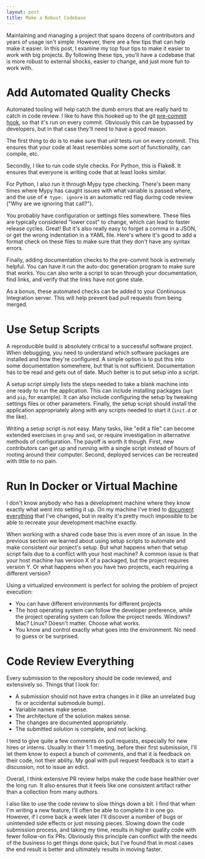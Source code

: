 ```yaml
---
layout: post
title: Make a Robust Codebase
---
```


Maintaining and managing a project that spans dozens of contributors and years of usage isn't simple. However, there are a few tips that can help make it easier. In this post, I examine my top four tips to make it easier to work with big projects. By following these tips, you'll have a codebase that is more robust to external shocks, easier to change, and just more fun to work with.

<!--endexcerpt-->

# Add Automated Quality Checks

Automated tooling will help catch the dumb errors that are really hard to catch in code review. I like to have this hooked up to the git [pre-commit hook](https://git-scm.com/book/en/v2/Customizing-Git-Git-Hooks), so that it's run on every commit. Obviously this can be bypassed by developers, but in that case they'll need to have a good reason.

The first thing to do is to make sure that unit tests run on every commit. This ensures that your code at least resembles some sort of functionality, can compile, etc.

Secondly, I like to run code style checks. For Python, this is Flake8. It ensures that everyone is writing code that at least looks similar.

For Python, I also run it through Mypy type checking. There's been many times where Mypy has caught issues with what variable is passed where, and the use of `# type: ignore` is an automatic red flag during code review ("Why are we ignoring that call?").

You probably have configuration or settings files somewhere. These files are typically considered "lower cost" to change, which can lead to faster release cycles. Great! But it's also really easy to forget a comma in a JSON, or get the wrong indentation in a YAML file. Here's where it's good to add a format check on these files to make sure that they don't have any syntax errors.

Finally, adding documentation checks to the pre-commit hook is extremely helpful. You can have it run the auto-doc generation program to make sure that works. You can also write a script to scan through your documentation, find links, and verify that the links have not gone stale.

As a bonus, these automated checks can be added to your Continuous Integration server. This will help prevent bad pull requests from being merged.

# Use Setup Scripts

A reproducible build is absolutely critical to a successful software project. When debugging, you need to understand which software packages are installed and how they're configured. A simple option is to put this into some documentation somewhere, but that is not sufficient. Documentation has to be read and gets out of date. Much better is to put setup into a script.

A setup script simply lists the steps needed to take a blank machine into one ready to run the application. This can include installing packages (`apt` and `pip`, for example). It can also include configuring the setup by tweaking settings files or other parameters. Finally, the setup script should install the application appropriately along with any scripts needed to start it (`init.d` or the like).

Writing a setup script is not easy. Many tasks, like "edit a file" can become extended exercises in `grep` and `sed`, or require investigation in alternative methods of configuration. The payoff is worth it though. First, new contributors can get up and running with a single script instead of hours of rooting around their computer. Second, deployed services can be recreated with little to no pain.

# Run In Docker or Virtual Machine

I don't know anybody who has a development machine where they know exactly what went into setting it up. On my machine I've tried to [document everything](https://github.com/srlm-io/provision-workstation) that I've changed, but in reality it's pretty much impossible to be able to recreate your development machine exactly.

When working with a shared code base this is even more of an issue. In the previous section we learned about using setup scripts to automate and make consistent our project's setup. But what happens when that setup script fails due to a conflict with your host machine? A common issue is that your host machine has version X of a packaged, but the project requires version Y. Or what happens when you have two projects, each requiring a different version?

Using a virtualized environment is perfect for solving the problem of project execution:
* You can have different environments for different projects
* The host operating system can follow the developer preference, while the project operating system can follow the project needs. Windows? Mac? Linux? Doesn't matter. Choose what works.
* You know and control exactly what goes into the environment. No need to guess or be surprised.

# Code Review Everything

Every submission to the repository should be code reviewed, and extensively so. Things that I look for:

* A submission should not have extra changes in it (like an unrelated bug fix or accidental submodule bump).
* Variable names make sense.
* The architecture of the solution makes sense.
* The changes are documented appropriately.
* The submitted solution is complete, and not lacking.

I tend to give quite a few comments on pull requests, especially for new hires or interns. Usually in their 1:1 meeting, before their first submission, I'll let them know to expect a bunch of comments, and that it is feedback on their code, not their ability. My goal with pull request feedback is to start a discussion, not to issue an edict.

Overall, I think extensive PR review helps make the code base healthier over the long run. It also ensures that it feels like one consistent artifact rather than a collection from many authors.

I also like to use the code review to slow things down a bit. I find that when I'm writing a new feature, I'll often be able to complete it in one go. However, if I come back a week later I'll discover a number of bugs or unintended side effects or just missing pieces. Slowing down the code submission process, and taking my time, results in higher quality code with fewer follow-on fix PRs. Obviously this principle can conflict with the needs of the business to get things done quick, but I've found that in most cases the end result is better and ultimately results in moving faster.
